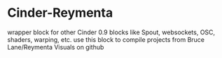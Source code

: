 Cinder-Reymenta
===============

wrapper block for other Cinder 0.9 blocks like Spout, websockets, OSC, shaders, warping, etc.
use this block to compile projects from Bruce Lane/Reymenta Visuals on github
